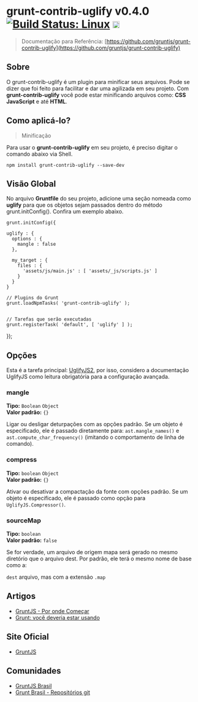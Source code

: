 # grunt-contrib-uglify v0.4.0 [![Build Status: Linux](https://travis-ci.org/gruntjs/grunt-contrib-uglify.png?branch=master)](https://travis-ci.org/gruntjs/grunt-contrib-uglify) <a href="https://ci.appveyor.com/project/gruntjs/grunt-contrib-uglify"><img src="https://ci.appveyor.com/api/projects/status/ybtf5vbvtenii561/branch/master" alt="Build Status: Windows" height="18" /></a>

> Documentação para Referência: [https://github.com/gruntjs/grunt-contrib-uglify](https://github.com/gruntjs/grunt-contrib-uglify)


## Sobre

O grunt-contrib-uglify é um plugin para minificar seus arquivos. Pode se dizer que foi feito para facilitar e dar uma agilizada em seu projeto. Com **grunt-contrib-uglify** você pode estar minificando arquivos como: **CSS** **JavaScript** e até **HTML**. 


## Como aplicá-lo?

> Minificação

Para usar o **grunt-contrib-uglify** em seu projeto, é preciso digitar o comando abaixo via Shell.

`npm install grunt-contrib-uglify --save-dev`


## Visão Global

No arquivo **Gruntfile** do seu projeto, adicione uma seção nomeada como **uglify** para que os objetos sejam passados dentro do método grunt.initConfig(). Confira um exemplo abaixo.

  	grunt.initConfig({

    uglify : {
      options : {
        mangle : false
      },

      my_target : {
        files : {
          'assets/js/main.js' : [ 'assets/_js/scripts.js' ]
        }
      }
    }
    
    // Plugins do Grunt
  	grunt.loadNpmTasks( 'grunt-contrib-uglify' );


    // Tarefas que serão executadas
    grunt.registerTask( 'default', [ 'uglify' ] );

  });


## Opções

Esta é a tarefa principal: [UglifyJS2](https://github.com/mishoo/UglifyJS2), por isso, considero a documentação UglifyJS como leitura obrigatória para a configuração avançada.

### mangle

**Tipo:** `Boolean` `Object` <br/>
**Valor padrão:** `{}`

Ligar ou desligar deturpações com as opções padrão. Se um objeto é especificado, ele é passado diretamente para:
`ast.mangle_names()` e `ast.compute_char_frequency()` (imitando o comportamento de linha de comando).

### compress

**Tipo:** `boolean` `Object` <br/>
**Valor padrão:** `{}`

Ativar ou desativar a compactação da fonte com opções padrão. Se um objeto é especificado, ele é passado como opção para
`UglifyJS.Compressor()`.

### sourceMap

**Tipo:** `boolean` <br/>
**Valor padrão:** `false`

Se for verdade, um arquivo de origem mapa será gerado no mesmo diretório que o arquivo dest. Por padrão, ele terá o mesmo nome de base como a:

`dest` arquivo, mas com a extensão `.map`

## Artigos

* [GruntJS - Por onde Começar](http://www.voltsdigital.com.br/labs/gruntjs-por-onde-comecar/)
* [Grunt: você deveria estar usando](http://tableless.com.br/grunt-voce-deveria-estar-usando/)

## Site Oficial

* [GruntJS](http://gruntjs.com/)

## Comunidades

* [GruntJS Brasil](https://www.facebook.com/groups/gruntbrasil/?fref=ts)
* [Grunt Brasil - Repositórios git](https://github.com/gruntbrasil/)